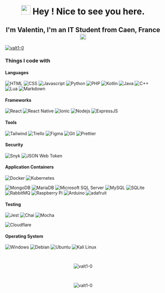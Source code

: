 <h1 align="middle"><img src="https://media.giphy.com/media/v1.Y2lkPTc5MGI3NjExeWc4c253djJvY2ZsZTh4cmRuODlmcnlmb243cDdwanFpem9oaDR6ZiZlcD12MV9pbnRlcm5hbF9naWZfYnlfaWQmY3Q9Zw/vBTxCPUwfC6ddBsTbs/giphy.gif" width="30"/> Hey ! Nice to see you here.</h1>

<h2 align="middle"> I'm Valentin, I'm an IT Student from Caen, France <img src="https://cdn-icons-png.flaticon.com/512/197/197560.png" width="20"/></h2>

<p align="left"> <a href="https://github.com/ryo-ma/github-profile-trophy"><img src="https://github-profile-trophy.vercel.app/?username=valt1-0" alt="valt1-0" /></a>

<h3>Things I code with</h3>
      <h4>Languages</h4>
      <p>
        <img alt="HTML" src="https://img.shields.io/badge/HTML5-E34F26?style=flat&logo=html5&logoColor=white" />
        <img alt="CSS" src="https://img.shields.io/badge/CSS3-1572B6?style=flat&logo=css3&logoColor=white" />
        <img alt="Javascript" src="https://img.shields.io/badge/JavaScript-323330?style=flat&logo=javascript&logoColor=F7DF1E" />
        <img alt="Python" src="https://img.shields.io/badge/Python-14354C?style=flat&logo=python&logoColor=white" />
        <img alt="PHP" src="https://img.shields.io/badge/PHP-777BB4?style=flat&logo=php&logoColor=white" />
        <img alt="Kotlin" src="https://img.shields.io/badge/Kotlin-0095D5?style=flat&logo=kotlin&logoColor=white" />
        <img alt="Java" src="https://img.shields.io/badge/Java-ED8B00?style=flat&logo=openjdk&logoColor=white" />
        <img alt="C++" src="https://img.shields.io/badge/C%2B%2B-00599C?style=flat&logo=c%2B%2B&logoColor=white" />
        <img alt="Lua" src="https://img.shields.io/badge/Lua-2C2D72?style=flat&logo=lua&logoColor=white" />
        <img alt="Markdown" src="https://img.shields.io/badge/Markdown-000000?style=flat&logo=markdown&logoColor=white" />
      </p>
      <h4>Frameworks</h4>
      <p>
        <img alt="React" src="https://img.shields.io/badge/React-20232A?style=flat&logo=react&logoColor=61DAFB" />
        <img alt="React Native" src="https://img.shields.io/badge/React_Native-20232A?style=flat&logo=react&logoColor=61DAFB" />
        <img alt="Ionic" src="https://img.shields.io/badge/Ionic-3880FF?style=flat&logo=ionic&logoColor=white" />
        <img alt="Nodejs" src="https://img.shields.io/badge/-Nodejs-43853d?style=flat&logo=Node.js&logoColor=white" />
        <img alt="ExpressJS" src="https://img.shields.io/badge/Express.js-404D59?style=flat"/>
      </p>
      <h4>Tools</h4>
      <p>
        <img alt="Tailwind" src="https://img.shields.io/badge/Tailwind_CSS-38B2AC?style=flat&logo=tailwind-css&logoColor=white" />
        <img alt="Trello" src="https://img.shields.io/badge/Trello-0052CC?style=flat&logo=trello&logoColor=white">
        <img alt="Figma" src="https://img.shields.io/badge/Figma-F24E1E?style=flat&logo=figma&logoColor=white">
        <img alt="Git" src="https://img.shields.io/badge/-Git-F05032?style=flat&logo=git&logoColor=white" />
        <img alt="Prettier" src="https://img.shields.io/badge/-Prettier-F7B93E?style=flat&logo=prettier&logoColor=white" />
      </p>
      <h4>Security</h4>
      <p>
        <img alt="Snyk" src="https://img.shields.io/badge/Snyk-4C4A73?style=flat&logo=snyk&logoColor=white">
        <img alt="JSON Web Token" src="https://img.shields.io/badge/json%20web%20tokens-323330?style=flat&logo=json-web-tokens&logoColor=pink" />
      </p>
      <h4>Application Containers</h4>
      <p>
        <img alt="Docker" src="https://img.shields.io/badge/-Docker-46a2f1?style=flat&logo=docker&logoColor=white" />
        <img alt="Kubernetes" src="https://img.shields.io/badge/Kubernetes-326DE6?style=flat&logo=kubernetes&logoColor=white" />
      </p>



  <img alt="MongoDB" src="https://img.shields.io/badge/-MongoDB-13aa52?style=flat-square&logo=mongodb&logoColor=white" />
<img alt="MariaDB" src="https://img.shields.io/badge/MariaDB-003545?style=flat-square&logo=mariadb&logoColor=white">
<img alt="Microsoft SQL Server" src="https://img.shields.io/badge/Microsoft%20SQL%20Server-CC2927?style=flat-square&logo=microsoft%20sql%20server&logoColor=white">
<img alt="MySQL" src="https://img.shields.io/badge/MySQL-005C84?style=flat-square&logo=mysql&logoColor=white">
<img alt="SQLite" src="https://img.shields.io/badge/SQLite-07405E?style=flat-square&logo=sqlite&logoColor=white">
<img alt="RabbitMQ" src="https://img.shields.io/badge/rabbitmq-%23FF6600.svg?&style=flat-square&logo=rabbitmq&logoColor=white">

<img alt="Raspberry Pi" src="https://img.shields.io/badge/Raspberry%20Pi-A22846?style=flat&logo=Raspberry%20Pi&logoColor=white">
<img alt="Arduino" src="https://img.shields.io/badge/Arduino-00979D?style=flat&logo=Arduino&logoColor=white">
<img alt="adafruit" src="https://img.shields.io/badge/adafruit-000000?style=flat&logo=adafruit&logoColor=white">

<h4>Testing</h4>
<p>
<img alt="Jest" src="https://img.shields.io/badge/Jest-323330?style=flat&logo=Jest&logoColor=white" />
<img alt="Chai" src="https://img.shields.io/badge/chai.js-323330?style=flat&logo=chai&logoColor=red" />
<img alt="Mocha" src="https://img.shields.io/badge/mocha.js-323330?style=flat&logo=mocha&logoColor=Brown" />
</p>

</p>

<p>
  <img alt ="Cloudflare" src="https://img.shields.io/badge/Cloudflare-F38020?style=flat&logo=Cloudflare&logoColor=white"/>
</p>

<h4>Operating System</h4>
<p>
    <img alt="Windows" src="https://img.shields.io/badge/Windows-0078D6?style=flat&logo=windows&logoColor=white"/>
    <img alt="Debian" src="https://img.shields.io/badge/Debian-A81D33?style=flat&logo=debian&logoColor=white" />
    <img alt="Ubuntu" src="https://img.shields.io/badge/Ubuntu-E95420?style=flat&logo=ubuntu&logoColor=white" />
    <img alt="Kali Linux" src="https://img.shields.io/badge/Kali_Linux-557C94?style=flat&logo=kali-linux&logoColor=white" />
</p>
</br>
<p align="middle">
  <img src="https://tryhackme-badges.s3.amazonaws.com/Valt.png" alt="valt1-0" />
</p>
</br>
<p align="middle">
  <img  src="https://github-readme-stats.vercel.app/api/top-langs?username=valt1-0&show_icons=true&locale=en&layout=compact" alt="valt1-0" />
</p>
